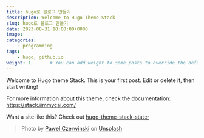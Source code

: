 ```yaml
---
title: hugo로 블로그 만들기
description: Welcome to Hugo Theme Stack
slug: hugo로 블로그 만들기
date: 2023-08-31 18:00:00+0000
image: 
categories:
    - programming
tags:
    - hugo, github.io 
weight: 1       # You can add weight to some posts to override the default sorting (date descending)
---
```


Welcome to Hugo theme Stack. This is your first post. Edit or delete it, then start writing!

For more information about this theme, check the documentation: https://stack.jimmycai.com/

Want a site like this? Check out [hugo-theme-stack-stater](https://github.com/CaiJimmy/hugo-theme-stack-starter)

> Photo by [Pawel Czerwinski](https://unsplash.com/@pawel_czerwinski) on [Unsplash](https://unsplash.com/)